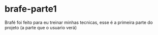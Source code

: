 # brafe-parte1
Brafé foi feito para eu treinar minhas tecnicas, esse é a primeira parte do projeto (a parte que o usuario verá)
